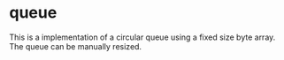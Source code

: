 # queue

This is a implementation of a circular queue using a fixed size byte array. The queue can be
manually resized.
